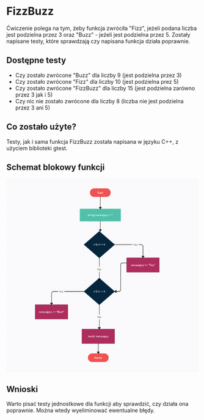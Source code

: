 # FizzBuzz

Ćwiczenie polega na tym, żeby funkcja zwróciła "Fizz", jeżeli podana liczba jest podzielna przez 3 oraz "Buzz" - jeżeli jest podzielna przez 5.
Zostały napisane testy, które sprawdzają czy napisana funkcja działa poprawnie.
## Dostępne testy
- Czy zostało zwrócone "Buzz" dla liczby 9 (jest podzielna przez 3)
- Czy zostało zwrócone "Fizz" dla liczby 10 (jest podzielna prez 5)
- Czy zostało zwrócone "FizzBuzz" dla liczby 15 (jest podzielna zarówno przez 3 jak i 5)
- Czy nic nie zostało zwrócone dla liczby 8 (liczba nie jest podzielna przez 3 ani 5)
## Co zostało użyte?
Testy, jak i sama funkcja FizzBuzz została napisana w języku C++, z użyciem biblioteki gtest.
## Schemat blokowy funkcji
![Schemat blokowy](schemat_blokowy.PNG)
## Wnioski
Warto pisać testy jednostkowe dla funkcji aby sprawdzić, czy działa ona poprawnie. Można wtedy wyeliminować ewentualne błędy.
